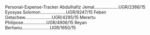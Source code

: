 Personal-Expense-Tracker
    Abdulhafiz Jemal....................UGR/2366/15
    Eyosyas Solomon.....................UGR/9247/15
    Feben Getachew......................UGR/4295/15
    Merertu Philipose...................UGR/4906/15
    Reyan Berhanu.......................UGR/1650/15
